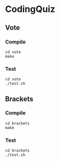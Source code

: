 # CodingQuiz 

## Vote

### Compile

```
cd vote
make
```

### Test
```
cd vote
./test.sh
```

## Brackets

### Compile

```
cd brackets
make
```

### Test

```
cd brackets
./test.sh
```
